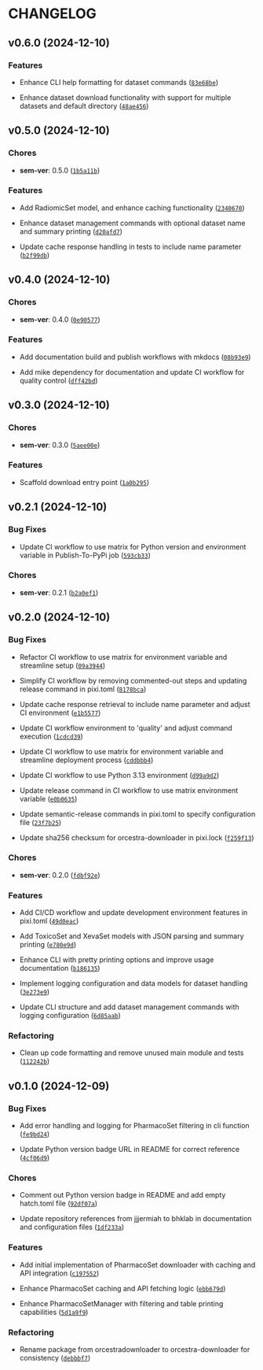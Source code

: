 # CHANGELOG


## v0.6.0 (2024-12-10)

### Features

- Enhance CLI help formatting for dataset commands
  ([`83e68be`](https://github.com/bhklab/orcestra-downloader/commit/83e68be43575e8bf501849f5c150b94391c8805c))

- Enhance dataset download functionality with support for multiple datasets and default directory
  ([`48ae456`](https://github.com/bhklab/orcestra-downloader/commit/48ae456ce42b9066e67d0df4a9ce696ab255fb49))


## v0.5.0 (2024-12-10)

### Chores

- **sem-ver**: 0.5.0
  ([`1b5a11b`](https://github.com/bhklab/orcestra-downloader/commit/1b5a11bf8f8223bf8942697d7cde427a6baa5b4a))

### Features

- Add RadiomicSet model, and enhance caching functionality
  ([`2340670`](https://github.com/bhklab/orcestra-downloader/commit/2340670fb5f2a64060aa74f9043782edbc129f6c))

- Enhance dataset management commands with optional dataset name and summary printing
  ([`d20afd7`](https://github.com/bhklab/orcestra-downloader/commit/d20afd7d158f82488de8c822e7cd3556da37c060))

- Update cache response handling in tests to include name parameter
  ([`b2f99db`](https://github.com/bhklab/orcestra-downloader/commit/b2f99db22a0e330e2fc61a407e3956a5f6401454))


## v0.4.0 (2024-12-10)

### Chores

- **sem-ver**: 0.4.0
  ([`0e90577`](https://github.com/bhklab/orcestra-downloader/commit/0e90577522122dafa6bb1c12499ffcb1bccb84e3))

### Features

- Add documentation build and publish workflows with mkdocs
  ([`08b93e9`](https://github.com/bhklab/orcestra-downloader/commit/08b93e9130a4cf84f28ad5a971931b316b18e2d3))

- Add mike dependency for documentation and update CI workflow for quality control
  ([`dff42bd`](https://github.com/bhklab/orcestra-downloader/commit/dff42bd2d4e123b748697a4522ee6982870243bb))


## v0.3.0 (2024-12-10)

### Chores

- **sem-ver**: 0.3.0
  ([`5aee00e`](https://github.com/bhklab/orcestra-downloader/commit/5aee00e9d8376a2f1d545c0c0ba8123d03dbb0d2))

### Features

- Scaffold download entry point
  ([`1a0b295`](https://github.com/bhklab/orcestra-downloader/commit/1a0b295515d08349e78f2331bd06ca16676d4e77))


## v0.2.1 (2024-12-10)

### Bug Fixes

- Update CI workflow to use matrix for Python version and environment variable in Publish-To-PyPi
  job
  ([`593cb33`](https://github.com/bhklab/orcestra-downloader/commit/593cb3339b9617e36dd2b3198b82f0035c4c9f55))

### Chores

- **sem-ver**: 0.2.1
  ([`b2a0ef1`](https://github.com/bhklab/orcestra-downloader/commit/b2a0ef1d1b0f095baffa2e81a11a235c117f4125))


## v0.2.0 (2024-12-10)

### Bug Fixes

- Refactor CI workflow to use matrix for environment variable and streamline setup
  ([`09a3944`](https://github.com/bhklab/orcestra-downloader/commit/09a3944904bf542265b69b8cb6dc645a8abd29fc))

- Simplify CI workflow by removing commented-out steps and updating release command in pixi.toml
  ([`8178bca`](https://github.com/bhklab/orcestra-downloader/commit/8178bca3cb5c27546357dac03f3fba53ff280306))

- Update cache response retrieval to include name parameter and adjust CI environment
  ([`e1b5577`](https://github.com/bhklab/orcestra-downloader/commit/e1b5577f6059ab6804b79f782e7dd05c3132c51c))

- Update CI workflow environment to 'quality' and adjust command execution
  ([`1cdcd39`](https://github.com/bhklab/orcestra-downloader/commit/1cdcd39a276ccfb59357b676c93fd0e652bc434e))

- Update CI workflow to use matrix for environment variable and streamline deployment process
  ([`cddbbb4`](https://github.com/bhklab/orcestra-downloader/commit/cddbbb4c3ab7ce4d168a2cd170dd2d09fcdf9ce9))

- Update CI workflow to use Python 3.13 environment
  ([`d99a9d2`](https://github.com/bhklab/orcestra-downloader/commit/d99a9d271d18ffed3d1320da79812638b790aae3))

- Update release command in CI workflow to use matrix environment variable
  ([`e0b0635`](https://github.com/bhklab/orcestra-downloader/commit/e0b063539867f52e0abc38e6e180a63aef82f4cf))

- Update semantic-release commands in pixi.toml to specify configuration file
  ([`23f7b25`](https://github.com/bhklab/orcestra-downloader/commit/23f7b2552a4a524878bad38a8423467c4dff0fe5))

- Update sha256 checksum for orcestra-downloader in pixi.lock
  ([`f259f13`](https://github.com/bhklab/orcestra-downloader/commit/f259f136efe078444d2e7d245517183955021761))

### Chores

- **sem-ver**: 0.2.0
  ([`fdbf92e`](https://github.com/bhklab/orcestra-downloader/commit/fdbf92e069b12e4826647f059404ce28410210a9))

### Features

- Add CI/CD workflow and update development environment features in pixi.toml
  ([`49d0eac`](https://github.com/bhklab/orcestra-downloader/commit/49d0eac80638b5cdc1adc169a4fd38416b9d2d12))

- Add ToxicoSet and XevaSet models with JSON parsing and summary printing
  ([`e780e9d`](https://github.com/bhklab/orcestra-downloader/commit/e780e9da764c5d0ee398626b4ae5d8e8c63286d4))

- Enhance CLI with pretty printing options and improve usage documentation
  ([`b186135`](https://github.com/bhklab/orcestra-downloader/commit/b186135a62bd150116229daf5ed0d4891f1a1894))

- Implement logging configuration and data models for dataset handling
  ([`3e273e9`](https://github.com/bhklab/orcestra-downloader/commit/3e273e94bfa7807da740c517ea8e602be2357298))

- Update CLI structure and add dataset management commands with logging configuration
  ([`6d85aab`](https://github.com/bhklab/orcestra-downloader/commit/6d85aab15f97b7c7345e086a5fcefd479c603197))

### Refactoring

- Clean up code formatting and remove unused main module and tests
  ([`112242b`](https://github.com/bhklab/orcestra-downloader/commit/112242b6e90b918a26e57596f3840d68d41bd402))


## v0.1.0 (2024-12-09)

### Bug Fixes

- Add error handling and logging for PharmacoSet filtering in cli function
  ([`fe9bd24`](https://github.com/bhklab/orcestra-downloader/commit/fe9bd24ab58b4ed0afe15959974ad432d5390d54))

- Update Python version badge URL in README for correct reference
  ([`4cf06d9`](https://github.com/bhklab/orcestra-downloader/commit/4cf06d9ab5e1dff5c3cd300f75cc9d5c5f87920f))

### Chores

- Comment out Python version badge in README and add empty hatch.toml file
  ([`92df07a`](https://github.com/bhklab/orcestra-downloader/commit/92df07a12d1c0da68ef53b3d51483811802cbccd))

- Update repository references from jjjermiah to bhklab in documentation and configuration files
  ([`1df233a`](https://github.com/bhklab/orcestra-downloader/commit/1df233a6ba93751615f2b3f830dd9ebec28a027d))

### Features

- Add initial implementation of PharmacoSet downloader with caching and API integration
  ([`c197552`](https://github.com/bhklab/orcestra-downloader/commit/c1975520a1cfe51c2041950bf6320507aaf8ffd7))

- Enhance PharmacoSet caching and API fetching logic
  ([`ebb679d`](https://github.com/bhklab/orcestra-downloader/commit/ebb679d6e0b4cfc159147ac49632ef5ac13cf657))

- Enhance PharmacoSetManager with filtering and table printing capabilities
  ([`5d1a9f9`](https://github.com/bhklab/orcestra-downloader/commit/5d1a9f9116fe1b59bbda1f18bf625e8bbe3b54c4))

### Refactoring

- Rename package from orcestradownloader to orcestra-downloader for consistency
  ([`debbbf7`](https://github.com/bhklab/orcestra-downloader/commit/debbbf779e63d2d044833cffe02c432647aa766d))
